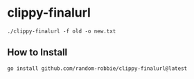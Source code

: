 # clippy-finalurl

```
./clippy-finalurl -f old -o new.txt
```

How to Install
---

`go install github.com/random-robbie/clippy-finalurl@latest`
